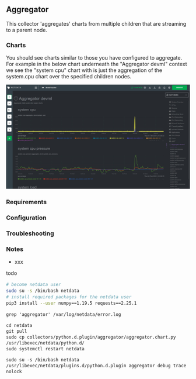 <!--
title: "aggregator"
custom_edit_url: https://github.com/netdata/netdata/edit/master/collectors/python.d.plugin/aggregator/README.md
-->

## Aggregator

This collector 'aggregates' charts from multiple children that are streaming to a parent node. 

### Charts

You should see charts similar to those you have configured to aggregate. For example in the below chart underneath the "Aggregator devml" context we see the "system cpu" chart with is just the aggregation of the system.cpu chart over the specified children nodes. 

![netdata-aggregator-collector](https://github.com/andrewm4894/random/blob/master/images/netdata/netdata-aggregator-collector.jpg)

### Requirements

### Configuration

### Troubleshooting

### Notes

- xxx

todo

```bash
# become netdata user
sudo su -s /bin/bash netdata
# install required packages for the netdata user
pip3 install --user numpy==1.19.5 requests==2.25.1
```

```
grep 'aggregator' /var/log/netdata/error.log
```

```
cd netdata
git pull
sudo cp collectors/python.d.plugin/aggregator/aggregator.chart.py /usr/libexec/netdata/python.d/
sudo systemctl restart netdata
```

```
sudo su -s /bin/bash netdata
/usr/libexec/netdata/plugins.d/python.d.plugin aggregator debug trace nolock 

```
